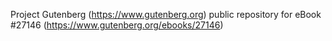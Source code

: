 Project Gutenberg (https://www.gutenberg.org) public repository for eBook #27146 (https://www.gutenberg.org/ebooks/27146)
